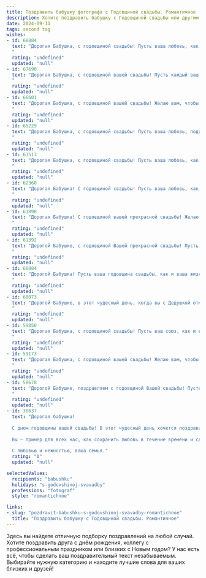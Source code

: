 ```yaml
---
title: Поздравить бабушку фотографа с Годовщиной свадьбы. Романтичное
description: Хотите поздравить бабушку с Годовщиной свадьбы или другим праздником? Наш ИИ создаст незабываемое поздравление, а вы обязательно выделитесь среди других.  
date: 2024-09-11
tags: second tag
wishes:
- id: 68884
  text: "Дорогая Бабушка, с годовщиной свадьбы! Пусть ваша любовь, как прекрасный снимок, остаётся яркой и вдохновляющей на протяжении всей жизни. Счастья, тепла и нежности!
  "
  rating: "undefined"
  updated: "null"
- id: 67690
  text: "Дорогая Бабушка, с годовщиной вашей свадьбы! Пусть каждый ваш день, как и ваш совместный путь, будет полон любви, тепла и ярких моментов, запечатлённых в вашей семейной фотохронике.
  "
  rating: "undefined"
  updated: "null"
- id: 66601
  text: "Дорогая Бабушка, с годовщиной вашей свадьбы! Желаю вам, чтобы ваш фотоаппарат всегда запечатлевал только счастливые моменты в вашей жизни, а любовь, как и ваши фотографии, оставалась яркой и незабываемой, проходящей сквозь года.
  "
  rating: "undefined"
  updated: "null"
- id: 65229
  text: "Дорогая Бабушка, с годовщиной свадьбы! Пусть ваша любовь, подобно снимкам, сделанным твоим фотоаппаратом, остаётся такой же яркой и живой спустя годы. Желаю  вам безграничного счастья, теплых  моментов и нежных  воспоминаний, которые будут согревать ваши сердца!
  "
  rating: "undefined"
  updated: "null"
- id: 63513
  text: "Дорогая Бабушка, с годовщиной свадьбы! Пусть ваша любовь, как прекрасная фотография,  с годами лишь становится ярче и насыщеннее,  а ваш дом -  полной жизни и тепла!
  "
  rating: "undefined"
  updated: "null"
- id: 62360
  text: "Дорогая Бабушка! С годовщиной свадьбы! Пусть ваша любовь, как прекрасные фотографии, которые вы создавали все эти годы, будет яркой, наполненной теплом и нежностью!
  "
  rating: "undefined"
  updated: "null"
- id: 61898
  text: "Дорогая Бабушка! С годовщиной вашей прекрасной свадьбы! Желаю вам бесконечной любви, как ваши фотографии, которые навсегда запечатлели самые счастливые моменты вашей жизни. Пусть каждый день будет наполнен теплотой и нежностью, как ваши снимки, которые передают весь спектр эмоций. Счастья вам, дорогие!
  "
  rating: "undefined"
  updated: "null"
- id: 61392
  text: "Дорогой Бабушке, с годовщиной Вашей прекрасной свадьбы! Пусть каждый прожитый вместе год будет наполнен такой же нежной любовью, как ваши фотографии, которые запечатлели столь много счастливых моментов!
  "
  rating: "undefined"
  updated: "null"
- id: 60884
  text: "Дорогой Бабушка! Пусть ваша годовщина свадьбы, как и ваша жизнь, будет наполнена теплыми воспоминаниями, нежными объятиями и любовью, которая с годами только крепнет. Счастливой годовщины!
  "
  rating: "undefined"
  updated: "null"
- id: 60073
  text: "Дорогой Бабушке, в этот чудесный день, когда вы с Дедушкой отмечаете годовщину свадьбы, хочется сказать, что ваша любовь - это шедевр, достойный выставки в лучших музеях мира! Словно на вашем свадебном фото, вы по-прежнему красивы и влюблены, будто время остановилось. Пусть ваши дни будут полны счастья, а ваша история любви вдохновляет нас на подвиги!
  "
  rating: "undefined"
  updated: "null"
- id: 59850
  text: "Дорогая Бабушка, с годовщиной свадьбы! Пусть ваш союз, как и ваши фотографии, остаётся  ярким, полным любви и красивых мгновений.
  "
  rating: "undefined"
  updated: "null"
- id: 59173
  text: "Дорогая Бабушка, с годовщиной вашей свадьбы! Желаю вам, чтобы ваша любовь, как и ваши фотографии, оставалась такой же яркой, живой и прекрасной спустя годы!
  "
  rating: "undefined"
  updated: "null"
- id: 58678
  text: "Дорогой Бабушке, поздравляем с годовщиной Вашей свадьбы! Пусть любовь, что пронесла вас сквозь годы,  сияет ярче, чем  кадр из Вашего фотоальбома. Желаем Вам крепкого здоровья, неиссякаемого счастья и бесконечного  взаимопонимания!
  "
  rating: "undefined"
  updated: "null"
- id: 38637
  text: "Дорогая бабушка!
  
  С днем годовщины вашей свадьбы! В этот чудесный день хочется поздравить вас с тем, что вы вместе уже столько лет, сохранив искреннюю любовь и нежность в своих сердцах. Как фотограф, вы отлично знаете, как запечатлеть самые яркие моменты жизни, и ваша семья — это настоящая галерея счастья, наполненная воспоминаниями, улыбками и теплом.
  
  Вы — пример для всех нас, как сохранить любовь в течение времени и сделать каждый день особенным. Пусть ваши дни будут такими же яркими, как ваши фотографии, а каждый миг — наполненным радостью и взаимопониманием.
  
  С любовью и нежностью, ваша семья."
  rating: "0"
  updated: "null"

selectedValues:
  recipients: "babushku"
  holidays: "s-godovshinoj-svavadby"
  professions: "fotograf"
  style: "romantichnoe"

links:
- slug: "pozdravit-babushku-s-godovshinoj-svavadby-romantichnoe"
  title: "Поздравить бабушку с Годовщиной свадьбы. Романтичное"
---
```


Здесь вы найдете отличную подборку поздравлений на любой случай. 
Хотите поздравить друга с днём рождения, коллегу с профессиональным праздником или близких с Новым годом? У нас есть всё, чтобы сделать ваш поздравительный текст незабываемым. Выбирайте нужную категорию и находите лучшие слова для ваших близких и друзей!
